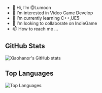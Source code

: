 - 👋 Hi, I’m @Lumoon
- 👀 I’m interested in Video Game Develop
- 🌱 I’m currently learning C++,UE5
- 💞️ I’m looking to collaborate on IndieGame
- 📫 How to reach me ...

## GitHub Stats
![Xiaohanor's GitHub stats](https://github-readme-stats.vercel.app/api?username=xiaohanor&show_icons=true&theme=radical)

## Top Languages
![Top Languages](https://github-readme-stats.vercel.app/api/top-langs/?username=xiaohanor&layout=compact&theme=radical)


<!---
xiaohanor/xiaohanor is a ✨ special ✨ repository because its `README.md` (this file) appears on your GitHub profile.
You can click the Preview link to take a look at your changes.
--->

